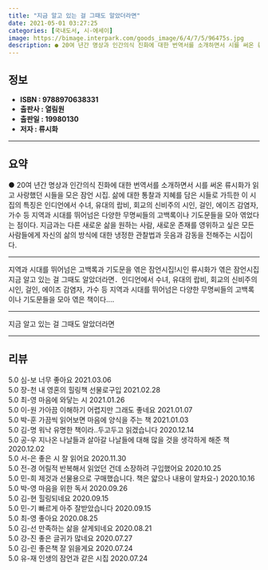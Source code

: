 ```yaml
---
title: "지금 알고 있는 걸 그때도 알았더라면"
date: 2021-05-01 03:27:25
categories: [국내도서, 시-에세이]
image: https://bimage.interpark.com/goods_image/6/4/7/5/96475s.jpg
description: ● 20여 년간 명상과 인간의식 진화에 대한 번역서를 소개하면서 시를 써온 류시화가 읽고 사랑했던 시들을 모은 잠언 시집. 삶에 대한 통찰과 지혜를 담은 시들로 가득한 이 시집의 특징은 인디언에서 수녀, 유대의 랍비, 회교의 신비주의 시인, 걸인, 에이즈 감염자, 가수 등 지역과 시대
---
```


## **정보**

- **ISBN : 9788970638331**
- **출판사 : 열림원**
- **출판일 : 19980130**
- **저자 : 류시화**

------



## **요약**

●  20여 년간 명상과 인간의식 진화에 대한 번역서를 소개하면서 시를 써온 류시화가 읽고 사랑했던 시들을 모은 잠언 시집. 삶에 대한 통찰과 지혜를 담은 시들로 가득한 이 시집의 특징은 인디언에서 수녀, 유대의 랍비, 회교의 신비주의 시인, 걸인, 에이즈 감염자, 가수 등 지역과 시대를 뛰어넘은 다양한 무명씨들의 고백록이나 기도문들을 모아 엮었다는 점이다. 지금과는 다른 새로운 삶을 원하는 사람, 새로운 존재를 영위하고 싶은 모든 사람들에게 자신의 삶의 방식에 대한 냉정한 관찰법과 웃음과 감동을 전해주는 시집이다.

------

지역과 시대를 뛰어넘은 고백록과 기도문을 엮은 잠언시집!시인 류시화가 엮은 잠언시집 지금 알고 있는 걸 그때도 알았더라면．인디언에서 수녀, 유대의 랍비, 회교의 신비주의 시인, 걸인, 에이즈 감염자, 가수 등 지역과 시대를 뛰어넘은 다양한 무명씨들의 고백록이나 기도문들을 모아 엮은 책이다.... 

------


지금 알고 있는 걸 그때도 알았더라면 

------


## **리뷰** 

5.0 심-보 너무 좋아요 2021.03.06 <br/>5.0 장-천 내 영혼의 힐링책 선물로구입 2021.02.28 <br/>5.0 최-영 마음에 와닿는 시 2021.01.26 <br/>5.0 이-원 가아끔 이해하기 어렵지만 그래도 좋네요 2021.01.07 <br/>5.0 박-훈 가끔씩 읽어보면 마음에 양식을 주는 책 2021.01.03 <br/>5.0 김-명 워낙 유명한 책이라..두고두고 읽겠습니다 2020.12.14 <br/>5.0 공-우 지나온 나날들과 살아갈 나날들에 대해 많을 것을 생각하게 해준 책 2020.12.02 <br/>5.0 서-은 좋은 시 잘 읽어요 2020.11.30 <br/>5.0 전-경 어릴적 반복해서 읽었던 건데 소장하려 구입했어요 2020.10.25 <br/>5.0 민-희 제것과 선물용으로 구매했습니다. 책은 얇으나 내용이 알차요-) 2020.10.16 <br/>5.0 박-영 마음을 위한 독서 2020.09.26 <br/>5.0 김-현 힐링되네요 2020.09.15 <br/>5.0 민-기 빠르게 아주 잘받았습니다  2020.09.15 <br/>5.0 최-영 좋아요 2020.08.25 <br/>5.0 김-선 만족하는 삶을 살게되네요 2020.08.21 <br/>5.0 강-진 좋은 글귀가 많네요 2020.07.27 <br/>5.0 김-린 좋은책 잘 읽을게요 2020.07.24 <br/>5.0 유-재 인생의 잠언과 같은 시집 2020.07.24 <br/>